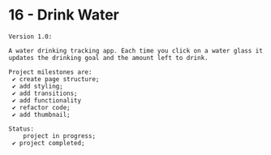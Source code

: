 # 16 - Drink Water

    Version 1.0:

    A water drinking tracking app. Each time you click on a water glass it updates the drinking goal and the amount left to drink.

    Project milestones are:
     ✔ create page structure;
     ✔ add styling;
     ✔ add transitions;
     ✔ add functionality
     ✔ refactor code;
     ✔ add thumbnail;

    Status:
        project in progress;
     ✔ project completed;
